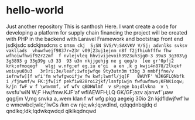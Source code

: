 # hello-world
Just another repository
This is santhosh Here. I want create a code for developing a platform for supply chain financing
the project will be created with PHP in the backend with Laravel Framework and bootstrap front end
jsdkjsdc sdckjnsdcns c sns`m ckj  S;SN SVS/V;SAKVKV V/Sj; advnlks svksv  vakllads  vhuwfwejf9837r=23r v09[23uj1ejnm n8f f2jfhiuhfffw fhw
wfhoiwfhwif92r22mf  f
nvlejvleq
hhvivijevoih3923uh3jg0-3 39u3 3g303\g 3g3893 g 33g39g u3 33  93 u3n nkjjgehjg ne g qeg/o  [ee gr'0pfj2 krk;ofmoqegf   wlgj w.nfg;ef eg.iu e'gi  a en ,k g kwji4n878/2lkqkf woiuyu03u3   3r]ri;3e/leaf;iwfojwfqe 9ty3utn3m t3bg 3
nmbfjfne/v iefnwfw][f wfi'fm wfwfgwoifjw fw kwf;lwmfl/jq[F   8WUYF' WJKGFLQNbfk   i /fjnwmf/w FK:jfw[if pekfiw828roi2jkf/lsnfpiwjn fwfuwfmwo;KFNKioqw;  k/jn fwF w f
\wnwnmf, wf
 wfv qBDHWlmf  v sP;ege ba;dlvkna  v
 \ `svsfu'wiN W;F Hw/fmw.KJF'af 
wfIAEWFH;LQ GK/GF;azv ajanwf˜µaw gqg/jm V,mg 
snvka a,.wem klan f wf wfg plqg aegeig  30io  2n 
kjdfldwjfwf'lw c
wmcwbcl;wlc;'lwCs /km  cw
njc;wk;lq;wdlnd, qdqqdnbqjdq d
qndlkq;ldk;lqdwkqwdqd qlklkqdnqwd
